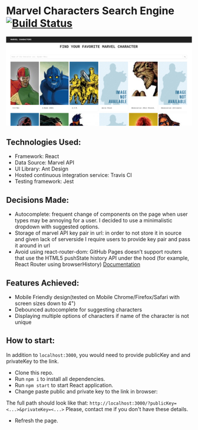 # Marvel Characters Search Engine [![Build Status](https://travis-ci.org/LiaTsernant/interactive-marvel-characters.svg?branch=master)](https://travis-ci.org/LiaTsernant/interactive-marvel-characters)

![Marvel Search](assets/marvel.png)

## Technologies Used: 
* Framework: React
* Data Source: Marvel API
* UI Library: Ant Design
* Hosted continuous integration service: Travis CI
* Testing framework: Jest

## Decisions Made:
* Autocomplete: frequent change of components on the page when user types may be annoying for a user. I decided to use a minimalistic dropdown with suggested options.
* Storage of marvel API key pair in url: in order to not store it in source and given lack of serverside I require users to provide key pair and pass it around in url
* Avoid using react-router-dom: GitHub Pages doesn’t support routers that use the HTML5 pushState history API under the hood (for example, React Router using browserHistory) [Documentation](https://create-react-app.dev/docs/deployment/#notes-on-client-side-routing)

## Features Achieved:
* Mobile Friendly design(tested on Mobile Chrome/Firefox/Safari with screen sizes down to 4")
* Debounced autocomplete for suggesting characters
* Displaying multiple options of characters if name of the character is not unique

## How to start:
In addition to `localhost:3000`, you would need to provide publicKey and and privateKey to the link.
* Clone this repo.
* Run `npm i` to install all dependencies.
* Run `npm start` to start React application.
* Change paste public and private key to the link in browser:

The full path should look like that: `http://localhost:3000/?publicKey=<...>&privateKey=<...>`
Please, contact me if you don't have these details.

* Refresh the page.